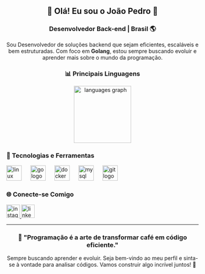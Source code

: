 <h2 align="center">👋 Olá! Eu sou o João Pedro 🚀</h2>

<h3 align="center">Desenvolvedor Back-end | Brasil 🌎</h3>

<div align="center">
  <p>Sou Desenvolvedor de soluções backend que sejam eficientes, escaláveis e bem estruturadas. Com foco em <b>Golang</b>, estou sempre buscando evoluir e aprender mais sobre o mundo da programação.</p>
</div>

###

<div align="center">
  <h3>📊 Principais Linguagens</h3>
  <img src="https://github-readme-stats.vercel.app/api/top-langs?username=Garbelin3&locale=en&hide_title=false&layout=compact&card_width=320&langs_count=5&theme=dracula&hide_border=false" height="150" alt="languages graph"  />
</div>

###

<h3 align="left">🔧 Tecnologias e Ferramentas</h3>
<div align="left">
  <img src="https://cdn.jsdelivr.net/gh/devicons/devicon/icons/linux/linux-original.svg" height="40" alt="linux logo"  />
  <img width="15" />
  <img src="https://cdn.jsdelivr.net/gh/devicons/devicon/icons/go/go-original.svg" height="40" alt="go logo"  />
  <img width="15" />
  <img src="https://cdn.jsdelivr.net/gh/devicons/devicon/icons/docker/docker-original.svg" height="40" alt="docker logo"  />
  <img width="15" />
  <img src="https://cdn.jsdelivr.net/gh/devicons/devicon/icons/mysql/mysql-original.svg" height="40" alt="mysql logo"  />
  <img width="15" />
  <img src="https://cdn.jsdelivr.net/gh/devicons/devicon/icons/git/git-original.svg" height="40" alt="git logo"  />
</div>

### 

<h3 align="left">🌐 Conecte-se Comigo</h3>
<div align="left">
  <a href="https://www.instagram.com/garbeline.exe/" target="_blank">
    <img src="https://img.shields.io/static/v1?message=Instagram&logo=instagram&label=&color=E4405F&logoColor=white&labelColor=&style=for-the-badge" height="35" alt="instagram logo"  />
  </a>
  <a href="https://www.linkedin.com/in/jo%C3%A3o-pedro-garbeline-3a8814208/" target="_blank">
    <img src="https://img.shields.io/static/v1?message=LinkedIn&logo=linkedin&label=&color=0077B5&logoColor=white&labelColor=&style=for-the-badge" height="35" alt="linkedin logo"  />
  </a>
</div>

---

<div align="center">
  <h3>💬 "Programação é a arte de transformar café em código eficiente."</h3>
  <p>Sempre buscando aprender e evoluir. Seja bem-vindo ao meu perfil e sinta-se à vontade para analisar códigos. Vamos construir algo incrível juntos! 🚀</p>
</div>
